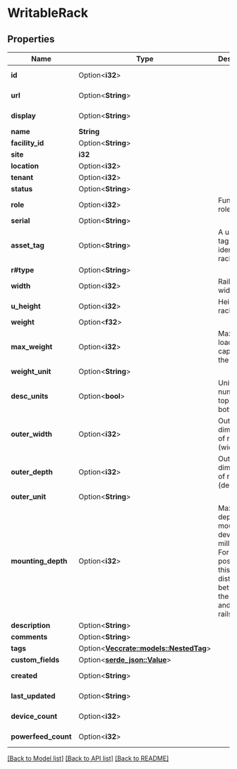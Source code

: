 # WritableRack

## Properties

Name | Type | Description | Notes
------------ | ------------- | ------------- | -------------
**id** | Option<**i32**> |  | [optional][readonly]
**url** | Option<**String**> |  | [optional][readonly]
**display** | Option<**String**> |  | [optional][readonly]
**name** | **String** |  | 
**facility_id** | Option<**String**> |  | [optional]
**site** | **i32** |  | 
**location** | Option<**i32**> |  | [optional]
**tenant** | Option<**i32**> |  | [optional]
**status** | Option<**String**> |  | [optional]
**role** | Option<**i32**> | Functional role | [optional]
**serial** | Option<**String**> |  | [optional]
**asset_tag** | Option<**String**> | A unique tag used to identify this rack | [optional]
**r#type** | Option<**String**> |  | [optional]
**width** | Option<**i32**> | Rail-to-rail width | [optional]
**u_height** | Option<**i32**> | Height in rack units | [optional]
**weight** | Option<**f32**> |  | [optional]
**max_weight** | Option<**i32**> | Maximum load capacity for the rack | [optional]
**weight_unit** | Option<**String**> |  | [optional]
**desc_units** | Option<**bool**> | Units are numbered top-to-bottom | [optional]
**outer_width** | Option<**i32**> | Outer dimension of rack (width) | [optional]
**outer_depth** | Option<**i32**> | Outer dimension of rack (depth) | [optional]
**outer_unit** | Option<**String**> |  | [optional]
**mounting_depth** | Option<**i32**> | Maximum depth of a mounted device, in millimeters. For four-post racks, this is the distance between the front and rear rails. | [optional]
**description** | Option<**String**> |  | [optional]
**comments** | Option<**String**> |  | [optional]
**tags** | Option<[**Vec<crate::models::NestedTag>**](NestedTag.md)> |  | [optional]
**custom_fields** | Option<[**serde_json::Value**](.md)> |  | [optional]
**created** | Option<**String**> |  | [optional][readonly]
**last_updated** | Option<**String**> |  | [optional][readonly]
**device_count** | Option<**i32**> |  | [optional][readonly]
**powerfeed_count** | Option<**i32**> |  | [optional][readonly]

[[Back to Model list]](../README.md#documentation-for-models) [[Back to API list]](../README.md#documentation-for-api-endpoints) [[Back to README]](../README.md)


